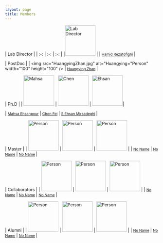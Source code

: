```yaml
---
layout: page
title: Members
---
```


| Lab Director |
| :-: | :-: | :-: |
|<img src="hamid.jpg" alt="Lab Director" title="Hamid" width="100" height="100" /> |
|<span style="font-size:12px;"> <a href="https://research.monash.edu/en/persons/hamid-rezatofighi">Hamid Rezatofighi</a> </span>|

| PostDoc |
| <img src="HuangyingZhan.jpg" alt="Huangying="Person" width="100" height="100" /> 
| <span style="font-size:12px;"> <a href="https://huangying-zhan.github.io/">Huangying Zhan</a> </span> |


| Ph.D |
| <img src="MahsaEhsanpour.jpg" alt="Mahsa" title="Mahsa" width="100" height="100" />
| <img src="ChenFei.jpg" alt="Chen" title="Chen" width="100" height="100" />
| <img src="ehsan.jpg" alt="Ehsan" title="Ehsan" width="100" height="100" />|

| <span style="font-size:12px;"> <a href=https://www.roboticvision.org/rv_person/mahsa-ehsanpour/>Mahsa Ehsanpour</a> </span>
| <span style="font-size:12px;"> <a href=http://autoidlab.cs.adelaide.edu.au/user/50>Chen Fei</a> </span>
| <span style="font-size:12px;"> <a href="https://ecvlab.webs.com/">S.Ehsan Mirsadeghi</a> </span> |

| Master |
| <img src="person.jpg" alt="Person" title="Person" width="100" height="100" /> | <img src="person.jpg" alt="Person" title="Person" width="100" height="100" /> | <img src="person.jpg" alt="Person" title="Person" width="100" height="100" /> |
| <span style="font-size:12px;"> <a href="https://www.google.com">No Name</a> </span>| <span style="font-size:12px;"> <a href="https://www.google.com">No Name</a> </span>| <span style="font-size:12px;"> <a href="https://www.google.com">No Name</a> </span> |

| Collaborators |
| <img src="person.jpg" alt="Person" title="Person" width="100" height="100" /> | <img src="person.jpg" alt="Person" title="Person" width="100" height="100" /> | <img src="person.jpg" alt="Person" title="Person" width="100" height="100" /> |
| <span style="font-size:12px;"> <a href="https://www.google.com">No Name</a> </span>| <span style="font-size:12px;"> <a href="https://www.google.com">No Name</a> </span>| <span style="font-size:12px;"> <a href="https://www.google.com">No Name</a> </span> |

| Alumni |
| <img src="person.jpg" alt="Person" title="Person" width="100" height="100" /> | <img src="person.jpg" alt="Person" title="Person" width="100" height="100" /> | <img src="person.jpg" alt="Person" title="Person" width="100" height="100" /> |
| <span style="font-size:12px;"> <a href="https://www.google.com">No Name</a> </span>| <span style="font-size:12px;"> <a href="https://www.google.com">No Name</a> </span>| <span style="font-size:12px;"> <a href="https://www.google.com">No Name</a> </span> |